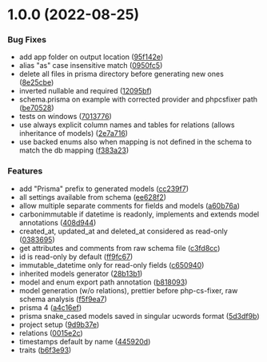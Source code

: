 # 1.0.0 (2022-08-25)


### Bug Fixes

* add app folder on output location ([95f142e](https://github.com/datomatic/prisma-laravel-generator/commit/95f142ef00a93d2c8882c9c989dc9040ca212733))
* alias "as" case insensitive match ([0950fc5](https://github.com/datomatic/prisma-laravel-generator/commit/0950fc503eb35ab9c1a1b3b23f4c494fc20ab805))
* delete all files in prisma directory before generating new ones ([8e25cbe](https://github.com/datomatic/prisma-laravel-generator/commit/8e25cbe09a58a2403712addbcc74d1dcaf96a149))
* inverted nullable and required ([12095bf](https://github.com/datomatic/prisma-laravel-generator/commit/12095bf2b93b67751a5a49c160a10707eb685067))
* schema.prisma on example with corrected provider and phpcsfixer path ([be70528](https://github.com/datomatic/prisma-laravel-generator/commit/be7052846b9ec46585288a651c313546dca01df1))
* tests on windows ([7013776](https://github.com/datomatic/prisma-laravel-generator/commit/7013776cc544d734361752779438058b2dca4540))
* use always explicit column names and tables for relations (allows inheritance of models) ([2e7a716](https://github.com/datomatic/prisma-laravel-generator/commit/2e7a716b0e2bf039dfa7d271c2884062b4987db5))
* use backed enums also when mapping is not defined in the schema to match the db mapping ([f383a23](https://github.com/datomatic/prisma-laravel-generator/commit/f383a232181862dc9a253b1d4c130892a2739199))


### Features

* add "Prisma" prefix to generated models ([cc239f7](https://github.com/datomatic/prisma-laravel-generator/commit/cc239f70dff2f9b6efdf6a8f274ca5e8a19341ca))
* all settings available from schema ([ee628f2](https://github.com/datomatic/prisma-laravel-generator/commit/ee628f280b3dba49c9d7a8d15767fef627f895af))
* allow multiple separate comments for fields and models ([a60b76a](https://github.com/datomatic/prisma-laravel-generator/commit/a60b76ad441bd8847652f16d3f344f6577644624))
* carbonimmutable if datetime is readonly, implements and extends model annotations ([408d944](https://github.com/datomatic/prisma-laravel-generator/commit/408d9443e022de6d230a7e135ab248191dd28e4a))
* created_at, updated_at and deleted_at considered as read-only ([0383695](https://github.com/datomatic/prisma-laravel-generator/commit/0383695690083cde1a46ca64ff115cac26acd0eb))
* get attributes and comments from raw schema file ([c3fd8cc](https://github.com/datomatic/prisma-laravel-generator/commit/c3fd8cc4fc57522eb231131cf6b51cb311c424d9))
* id is read-only by default ([ff9fc67](https://github.com/datomatic/prisma-laravel-generator/commit/ff9fc677ad2d5f27875fcbd5e84275ae5eec4371))
* immutable_datetime only for read-only fields ([c650940](https://github.com/datomatic/prisma-laravel-generator/commit/c650940bdd5b89bf1b710d0b7b3224bad9f32ff2))
* inherited models generator ([28b13b1](https://github.com/datomatic/prisma-laravel-generator/commit/28b13b1549219b425cd42c6d84c5d470dffde0b0))
* model and enum export path annotation ([b818093](https://github.com/datomatic/prisma-laravel-generator/commit/b818093d3b83284c2b19b979ce685da4f81c9995))
* model generation (w/o relations), prettier before php-cs-fixer, raw schema analysis ([f5f9ea7](https://github.com/datomatic/prisma-laravel-generator/commit/f5f9ea72bb244f0baa38964fe0659c92a9c61d01))
* prisma 4 ([a4c16ef](https://github.com/datomatic/prisma-laravel-generator/commit/a4c16ef555187d62939fa3ffb2d4e33ac7c22a7a))
* prisma snake_cased models saved in singular ucwords format ([5d3df9b](https://github.com/datomatic/prisma-laravel-generator/commit/5d3df9b6c955464fa29215ca225be9834e89088d))
* project setup ([9d9b37e](https://github.com/datomatic/prisma-laravel-generator/commit/9d9b37e37e95c407623699d1e7e1f022ecc7d937))
* relations ([0015e2c](https://github.com/datomatic/prisma-laravel-generator/commit/0015e2c5a5da3a9556714695f8f1ef909bc59f7a))
* timestamps default by name ([445920d](https://github.com/datomatic/prisma-laravel-generator/commit/445920d3e2a021a43c9d4e97c5a4f39109a07dca))
* traits ([b6f3e93](https://github.com/datomatic/prisma-laravel-generator/commit/b6f3e9341a3b3db1bce6c157558842435448553e))
